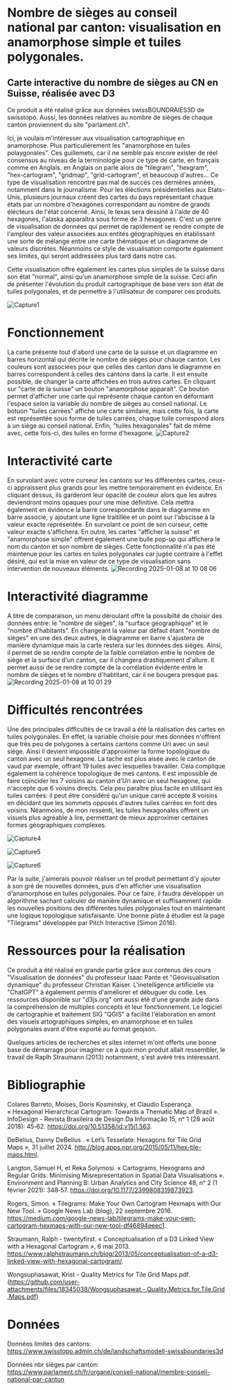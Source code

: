 # Nombre de sièges au conseil national par canton: visualisation en anamorphose simple et tuiles polygonales.
## Carte interactive du nombre de sièges au CN en Suisse, réalisée avec D3

Ce produit a été réalisé grâce aux données swissBOUNDRAIES3D de swisstopo. Aussi, les données relatives au nombre de sièges de chaque canton proviennent du site "parlament.ch".

Ici, je voulais m'intéresser aux visualisation cartographique en anamorphose. Plus particulièrement les "anamorphose en tuiles polaygonales". Ces guillemets, car il ne semble pas encore exister de réel consensus au niveau de la terminologie pour ce type de carte, en français comme en Anglais. en Anglais on parle alors de "tilegram", "hexgram", "hex-cartogram", "gridmap", "grid-cartogram", et beaucoup d'autres... Ce type de visualisation rencontre pas mal de succès ces dernières années, notamment dans le journalisme. Pour les éléctions présidentielles aux Etats-Unis, plusieurs journaux créent des cartes du pays représentant chaque états par un nombre d'hexagones correspondant au nombre de grands élécteurs de l'état concerné. Ainsi, le texas sera dessiné à l'aide de 40 hexagones, l'alaska apparaîtra sous forme de 3 hexagones. C'est un genre de visualisation de données qui permet de rapidement se rendre compte de l'ampleur des valeur associées aux entités géographiques en établissant une sorte de mélange entre une carte thématique et un diagramme de valeurs discrètes. Néanmoins ce style de visualisation comporte également ses limites, qui seront addressées plus tard dans notre cas.

Cette visualisation offre également les cartes plus simples de la suisse dans son état "normal", ainsi qu'un anamorphose simple de la suisse. Ceci afin de présenter l'évolution du produit cartographique de base vers son état de tuiles polygonales, et de permettre à l'utilisateur de comparer ces produits.

![Capture1](https://github.com/user-attachments/assets/f90b61c7-3034-4fd5-8d91-13c7e7bdfffa)


# Fonctionnement
La carte présente tout d'abord une carte de la suisse et un diagramme en barres horizontal qui décrite le nombre de sièges pour chauqe canton. Les couleurs sont associées pour que celles des canton dans le diagramme en barres correspondent à celles des cantons dans la carte. Il est ensuite possible, de changer la carte affichées en trois autres cartes. En cliquant sur "carte de la suisse" un bouton "anamorphose apparaît". Ce bouton permet d'afficher une carte qui représente chaque canton en déformant l'espace selon la variable du nombre de sièges au conseil national. Le botuon "tuiles carrées" affiche une carte similaire, mais cette fois, la carte est représentée sous forme de tuiles carrées, chaque tuile correspond alors à un siège au conseil national. Enfin, "tuiles hexagonales" fait de même avec, cette fois-ci, des tuiles en forme d'hexagone.
![Capture2](https://github.com/user-attachments/assets/f4c924bd-acde-4681-8a05-d56a8f3758e1)



# Interactivité carte

En survolant avec votre curseur les cantons sur les différentes cartes, ceux-ci appraissent plus grands pour les mettre temporairement en évidence. En cliquant dessus, ils garderont leur opacité de couleur alors que les autres deviendront moins opaques pour une mise définitive. Cela mettra également en évidence la barre correspondante dans le diagramme en barre associé, y ajoutant une ligne traitillée et un point sur l'abscisse à la valeur exacte représentée. En survolant ce point de son curseur, cette valeur exacte s'affichera. En outre, les cartes "afficher la suisse" et "anamorphose simple" offrent également une bulle pop-up qui affichera le nom du canton et son nombre de sièges. Cette fonctionnalité n'a pas été maintenue pour les cartes en tuiles polygonales car jugée contraire à l'effet désiré, qui est la mise en valeur de ce type de visualisation sans intervention de nouveaux éléments.
![Recording 2025-01-08 at 10 08 06](https://github.com/user-attachments/assets/93f70d7d-fe8e-4cf8-a918-37817d02be03)



# Interactivité diagramme

A titre de comparaison, un menu déroulant offre la possibilté de choisir des données entre: le "nombre de sièges", la "surface géographique" et le "nombre d'habitants". En changeant la valeur par défaut étant "nombre de sièges" en une des deux autres, le diagramme en barre s'ajustera de manière dynamique mais la carte restera sur les données des sièges. Ainsi, il permet de se rendre compte de la faible corrélation entre le nombre de siège et la surface d'un canton, car il changera drastiquement d'allure. Il permet aussi de se rendre compte de la corrélation évidente entre le nombre de sièges et le nombre d'habtitant, car il ne bougera presque pas.
![Recording 2025-01-08 at 10 01 29](https://github.com/user-attachments/assets/619ada59-3ad9-491c-b57f-9877d2206a02)

# Difficultés rencontrées

Une des principales difficultés de ce travail a été la réalisation des cartes en tuiles polygonales. En effet, la variable choisie pour mes données n'offrent que très peu de polygones à certains cantons comme Uri avec un seul siège. Ainsi il devient impossible d'approximer la forme topologique du canton avec un seul hexagone. La tache est plus aisée avec le canton de vaud par exemple, offrant 19 tuiles avec lesquelles travailler. Cela complique également la cohérence topologique de mes cantons. Il est impossible de faire coïncider les 7 voisins au canton d'Uri avec un seul hexagone, qui n'accepte que 6 voisins directs. Cela peu paraître plus facile en utilisant les tuiles carrées: il peut être considéré qu'un unique carré accepte 8 voisins en décidant que les sommets opposés d'autres tuiles carrées en font des voisins. Néanmoins, de mon ressenti, les tuiles hexagonales offrent un visuels plus agréable à lire, permettant de mieux approximer certaines formes géographiques complexes.

![Capture4](https://github.com/user-attachments/assets/8b81c189-4f60-4847-a46a-09c017f7c140)

![Capture5](https://github.com/user-attachments/assets/4329bc81-0dd8-4773-a914-9f25f3891f00)

![Capture6](https://github.com/user-attachments/assets/87170b01-0124-4b19-9070-a1bcdea17205)

Par la suite, j'aimerais pouvoir réaliser un tel produit permettant d'y ajouter à son gré de nouvelles données, puis d'en afficher une visualisation d'anamorphose en tuiles polygonales. Pour ce faire, il faudra développer un algorithme sachant calculer de manière dynamique et suffisamment rapide les nouvelles positions des différentes tuiles polygonales tout en maintenant une logique topologique satisfaisante. Une bonne piste à étudier est la page "Tilegrams" développée par Pitch Interactive (Simon 2016).

# Ressources pour la réalisation

Ce produit  a été réalisé en grande partie grâce aux contenus des cours "Visualisation de données" du professeur Isaac Pante et "Géovisualisation dynamique"  du professeur Christian Kaiser. L'inetelligence artificielle via "ChatGPT" à également permis d'améliorer et débuguer du code. Les ressources disponible sur "d3js.org" ont aussi été d'une grande aide dans la compréhension de multiples concepts et leur fonctionnement. Le logiciel de cartographie et traitement SIG "QGIS" a facilité l'élaboration en amont des visuels artographiques simples, en anamorphose et en tuiles polygonales avant d'être exporté au format geojson.

Quelques articles de recherches et sites internet m'ont offerts une bonne base de démarrage pour imaginer ce à quoi mon produit allait ressembler, le travail de Raplh Straumann (2013) notamment, s'est avéré très intéressant.

# Bibliographie


Colares Barreto, Moises, Doris Kosminsky, et Claudio Esperança. « Hexagonal Hierarchical Cartogram: Towards a Thematic Map of Brazil ». InfoDesign - Revista Brasileira de Design Da Informação 15, nᵒ 1 (28 août 2018): 45‑62. https://doi.org/10.51358/id.v15i1.563.


DeBelius, Danny DeBelius . « Let’s Tesselate: Hexagons for Tile Grid Maps », 31 juillet 2024. http://blog.apps.npr.org/2015/05/11/hex-tile-maps.html.


Langton, Samuel H, et Reka Solymosi. « Cartograms, Hexograms and Regular Grids: Minimising Misrepresentation in Spatial Data Visualisations ». Environment and Planning B: Urban Analytics and City Science 48, nᵒ 2 (1 février 2021): 348‑57. https://doi.org/10.1177/2399808319873923.


Rogers, Simon. « Tilegrams: Make Your Own Cartogram Hexmaps with Our New Tool. » Google News Lab (blog), 22 septembre 2016. https://medium.com/google-news-lab/tilegrams-make-your-own-cartogram-hexmaps-with-our-new-tool-df46894eeec1.


Straumann, Ralph - twentyfirst. « Conceptualisation of a D3 Linked View with a Hexagonal Cartogram », 6 mai 2013. https://www.ralphstraumann.ch/blog/2013/05/conceptualisation-of-a-d3-linked-view-with-hexagonal-cartogram/.


Wongsuphasawat, Krist - Quality Metrics for Tile Grid Maps.pdf. (https://github.com/user-attachments/files/18345038/Wongsuphasawat.-.Quality.Metrics.for.Tile.Grid.Maps.pdf)


# Données

Données limites des cantons: https://www.swisstopo.admin.ch/de/landschaftsmodell-swissboundaries3d

Données nbr sièges par canton: https://www.parlament.ch/fr/organe/conseil-national/membre-conseil-national-par-canton

